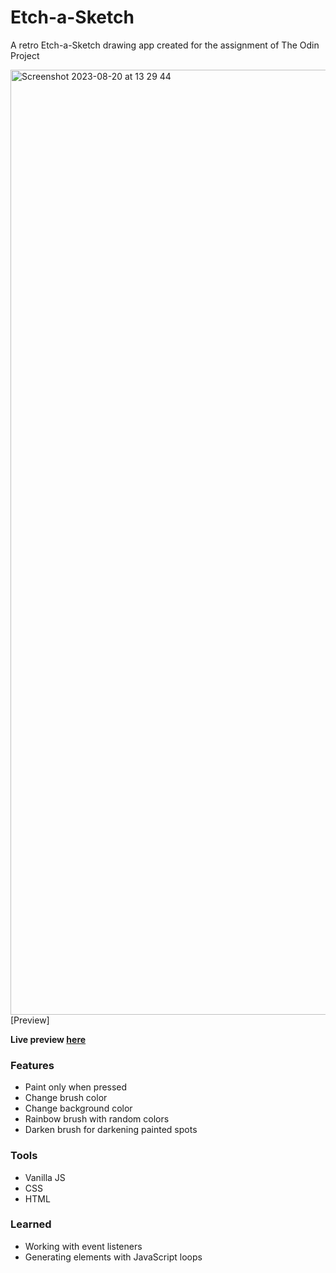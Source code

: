 # Etch-a-Sketch

A retro Etch-a-Sketch drawing app created for the assignment of The Odin Project

<img width="1512" alt="Screenshot 2023-08-20 at 13 29 44" src="https://github.com/koeebeth/etch-a-sketch/assets/96339397/777b46a5-a85a-4010-8fc6-817e915c41d1">[Preview]


**Live preview [here](https://koeebeth.github.io/etch-a-sketch/)**

### Features
- Paint only when pressed
- Change brush color
- Change background color
- Rainbow brush with random colors
- Darken brush for darkening painted spots

### Tools
- Vanilla JS
- CSS
- HTML

### Learned
- Working with event listeners
- Generating elements with JavaScript loops
